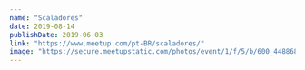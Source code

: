 ```yaml
---
name: "Scaladores"
date: 2019-08-14
publishDate: 2019-06-03
link: "https://www.meetup.com/pt-BR/scaladores/"
image: "https://secure.meetupstatic.com/photos/event/1/f/5/b/600_448868027.jpeg"
---
```

